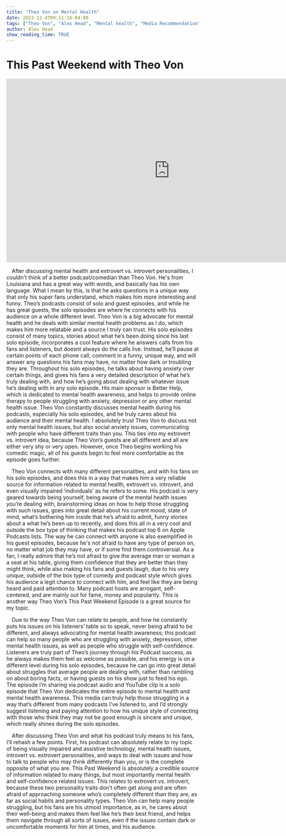 ```yaml
---
title: "Theo Von on Mental Health"
date: 2023-12-4T09:11:16-04:00
tags: ["Theo Von", "Alex Head", "Mental health", "Media Recommendation"]
author: Alex Head
show_reading_time: TRUE
---
```


# This Past Weekend with Theo Von
<iframe width="853" height="480" src="https://www.youtube.com/embed/wyx9sTBkRyQ" title="Door to Door | This Past Weekend w/ Theo Von #452" frameborder="0" allow="accelerometer; autoplay; clipboard-write; encrypted-media; gyroscope; picture-in-picture; web-share" allowfullscreen></iframe>

&emsp;After discussing mental health and extrovert vs. introvert personalities, I couldn't think of a better podcast/comedian than Theo Von. He's from Louisiana and has a great way with words, and basically has his own language. What I mean by this, is that he asks questions in a unique way that only his super fans understand, which makes him more interesting and funny. Theo’s podcasts consist of solo and guest episodes, and while he has great guests, the solo episodes are where he connects with his audience on a whole different level. Theo Von is a big advocate for mental health and he deals with similar mental health problems as I do, which makes him more relatable and a source I truly can trust. His solo episodes consist of many topics, stories about what he’s been doing since his last solo episode, incorporates a cool feature where he answers calls from his fans and listeners, but doesnt always do the calls live. Instead, he’ll pause at certain points of each phone call, comment in a funny, unique way, and will answer any questions his fans may have, no matter how dark or troubling they are. Throughout his solo episodes, he talks about having anxiety over certain things, and gives his fans a very detailed description of what he’s truly dealing with, and how he’s going about dealing with whatever issue he’s dealing with in any solo episode. His main sponsor is Better Help, which is dedicated to mental health awareness, and helps to provide online therapy to people struggling with anxiety, depression or any other mental health issue. Theo Von constantly discusses mental health during his podcasts, especially his solo episodes, and he truly cares about his audience and their mental health. I absolutely trust Theo Von to discuss not only mental health issues, but also social anxiety issues, communicating with people who have different traits than you. This ties into my extrovert vs. introvert idea, because Theo Von’s guests are all different and all are either very shy or very open. However, once Theo begins working his comedic magic, all of his guests begin to feel more comfortable as the episode goes further.

&emsp;Theo Von connects with many different personalities, and with his fans on his solo episodes, and does this in a way that makes him a very reliable source for information related to mental health, extrovert vs. introvert, and even visually impaired ‘individuals’ as he refers to some. His podcast is very geared towards being yourself, being aware of the mental health issues you’re dealing with, brainstorming ideas on how to help those struggling with such issues, goes into great detail about his current mood, state of mind, what’s bothering him inside that he’s afraid to admit, funny stories about a what he’s been up to recently, and does this all in a very cool and outside the box type of thinking that makes his podcast top 6 on Apple Podcasts lists. The way he can connect with anyone is also exemplified in his guest episodes, because he's not afraid to have any type of person on, no matter what job they may have, or if some find them controversial. As a fan, I really admire that he’s not afraid to give the average man or woman a a seat at his table, giving them confidence that they are better than they might think, while also making his fans and guests laugh, due to his very unique, outside of the box type of comedy and podcast style which gives his audience a legit chance to connect with him, and feel like they are being heard and paid attention to. Many podcast hosts are arrogant, self-centered, and are mainly out for fame, money and popularity. This is another way Theo Von’s This Past Weekend Episode is a great source for my topic. 

&emsp;Due to the way Theo Von can relate to people, and how he constantly puts his issues on his listeners’ table so to speak, never being afraid to be different, and always advocating for mental health awareness; this podcast can help so many people who are struggling with anxiety, depression, other mental health issues, as well as people who struggle with self-confidence. Listeners are truly part of Theo’s journey through his Podcast success, as he always makes them feel as welcome as possible, and his energy is on a different level during his solo episodes, because he can go into great detail about struggles that average people are dealing with, rather than rambling on about boring facts, or having guests on his show just to feed his ego. The episode I’m sharing via podcast audio and YouTube clip is a solo episode that Theo Von dedicates the entire episode to mental health and mental health awareness. This media can truly help those struggling in a way that’s different from many podcasts I’ve listened to, and I’d strongly suggest listening and paying attention to how his unique style of connecting with those who think they may not be good enough is sincere and unique, which really shines during the solo episodes. 

&emsp;After discussing Theo Von and what his podcast truly means to his fans, I’ll rehash a few points. First, his podcast can absolutely relate to my topic of being visually impaired and assistive technology, mental health issues, introvert vs. extrovert personalities, and ways to deal with issues and how to talk to people who may think differently than you, or is the complete opposite of what you are. This Past Weekend is absolutely a credible source of information related to many things, but most importantly mental health and self-confidence related issues. This relates to extrovert vs. introvert, because these two personality traits don’t often get along and are often afraid of approaching someone who’s completely different than they are, as far as social habits and personality types. Theo Von can help many people struggling, but his fans are his utmost importance, as in, he cares about their well-being and makes them feel like he’s their best friend, and helps them navigate through all sorts of issues, even if the issues contain dark or uncomfortable moments for him at times, and his audience.
